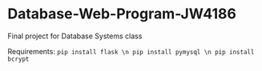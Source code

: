 # Database-Web-Program-JW4186
 Final project for Database Systems class

Requirements:
    ````pip install flask \n
    pip install pymysql \n
    pip install bcrypt````
